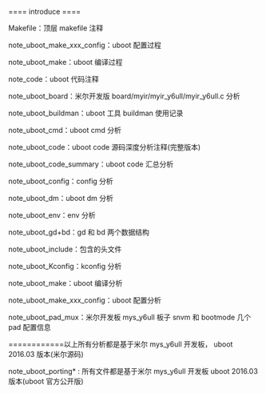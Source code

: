 ==== introduce ====

Makefile：顶层 makefile 注释

note_uboot_make_xxx_config：uboot 配置过程

note_uboot_make：uboot 编译过程

note_code：uboot 代码注释

note_uboot_board：米尔开发版 board/myir/myir_y6ull/myir_y6ull.c 分析

note_uboot_buildman：uboot 工具 buildman 使用记录

note_uboot_cmd：uboot cmd 分析

note_uboot_code：uboot code 源码深度分析注释(完整版本)

note_uboot_code_summary：uboot code 汇总分析

note_uboot_config：config 分析

note_uboot_dm：uboot dm 分析

note_uboot_env：env 分析

note_uboot_gd+bd：gd 和 bd 两个数据结构

note_uboot_include：包含的头文件

note_uboot_Kconfig：kconfig 分析

note_uboot_make：uboot 编译分析

note_uboot_make_xxx_config：uboot 配置分析

note_uboot_pad_mux：米尔开发板 mys_y6ull 板子 snvm 和 bootmode 几个 pad 配置信息

============以上所有分析都是基于米尔 mys_y6ull 开发板， uboot 2016.03 版本(米尔源码)

note_uboot_porting* : 所有文件都是基于米尔 mys_y6ull 开发板 uboot 2016.03 版本(uboot 官方公开版)



